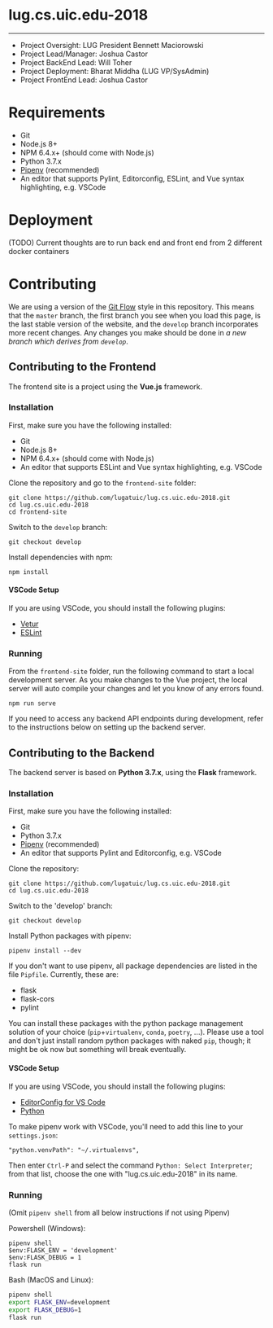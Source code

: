 # lug.cs.uic.edu-2018
------------------------------------------------------------------
* Project Oversight: LUG President Bennett Maciorowski
* Project Lead/Manager: Joshua Castor
* Project BackEnd Lead: Will Toher
* Project Deployment: Bharat Middha (LUG VP/SysAdmin)
* Project FrontEnd Lead: Joshua Castor

# Requirements
* Git
* Node.js 8+
* NPM 6.4.x+ (should come with Node.js)
* Python 3.7.x
* [Pipenv](https://github.com/pypa/pipenv) (recommended)
* An editor that supports Pylint, Editorconfig, ESLint, and Vue syntax highlighting, e.g. VSCode

# Deployment

(TODO)
Current thoughts are to run back end and front end from 2 different docker containers 

# Contributing

We are using a version of the [Git Flow](https://nvie.com/posts/a-successful-git-branching-model/) style in this repository. This means that the `master` branch, the first branch you see when you load this page, is the last stable version of the website, and the `develop` branch incorporates more recent changes. Any changes you make should be done in *a new branch which derives from `develop`*.

## Contributing to the Frontend

The frontend site is a project using the **Vue.js** framework.

### Installation

First, make sure you have the following installed:

* Git
* Node.js 8+
* NPM 6.4.x+ (should come with Node.js)
* An editor that supports ESLint and Vue syntax highlighting, e.g. VSCode

Clone the repository and go to the `frontend-site` folder:
```
git clone https://github.com/lugatuic/lug.cs.uic.edu-2018.git
cd lug.cs.uic.edu-2018
cd frontend-site
```

Switch to the `develop` branch:
```
git checkout develop
```

Install dependencies with npm:
```
npm install
```

#### VSCode Setup

If you are using VSCode, you should install the following plugins:
* [Vetur](https://marketplace.visualstudio.com/items?itemName=octref.vetur)
* [ESLint](https://marketplace.visualstudio.com/items?itemName=dbaeumer.vscode-eslint)

### Running

From the `frontend-site` folder, run the following command to start a local development server. As you make changes to the Vue project, the local server will auto compile your changes and let you know of any errors found.
```
npm run serve
```

If you need to access any backend API endpoints during development, refer to the instructions below on setting up the backend server.

## Contributing to the Backend

The backend server is based on **Python 3.7.x**, using the **Flask** framework.

### Installation

First, make sure you have the following installed:
* Git
* Python 3.7.x
* [Pipenv](https://github.com/pypa/pipenv) (recommended)
* An editor that supports Pylint and Editorconfig, e.g. VSCode

Clone the repository:
```
git clone https://github.com/lugatuic/lug.cs.uic.edu-2018.git
cd lug.cs.uic.edu-2018
```

Switch to the 'develop' branch:
```
git checkout develop
```

Install Python packages with pipenv:
```
pipenv install --dev
```

If you don't want to use pipenv, all package dependencies are listed in the
file `Pipfile`. Currently, these are:
* flask
* flask-cors
* pylint

You can install these packages with the python package management solution of your
choice (`pip`+`virtualenv`, `conda`, `poetry`, ...). Please use a tool and don't
just install random python packages with naked `pip`, though; it might be ok now
but something will break eventually.

#### VSCode Setup

If you are using VSCode, you should install the following plugins:
* [EditorConfig for VS Code](https://marketplace.visualstudio.com/items?itemName=EditorConfig.EditorConfig)
* [Python](https://marketplace.visualstudio.com/items?itemName=ms-python.python)

To make pipenv work with VSCode, you'll need to add this line to your `settings.json`:
```
"python.venvPath": "~/.virtualenvs",
```
Then enter `Ctrl-P` and select the command `Python: Select Interpreter`; from that
list, choose the one with "lug.cs.uic.edu-2018" in its name.

### Running

(Omit `pipenv shell` from all below instructions if not using Pipenv)

Powershell (Windows):

```posh
pipenv shell
$env:FLASK_ENV = 'development'
$env:FLASK_DEBUG = 1
flask run
```

Bash (MacOS and Linux):
```bash
pipenv shell
export FLASK_ENV=development
export FLASK_DEBUG=1
flask run
```
